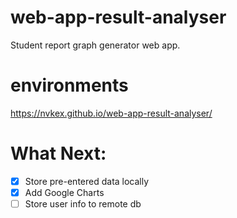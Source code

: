 # web-app-result-analyser
Student report graph generator web app.

# environments
https://nvkex.github.io/web-app-result-analyser/

# What Next:
- [x] Store pre-entered data locally
- [x] Add Google Charts
- [ ] Store user info to remote db
